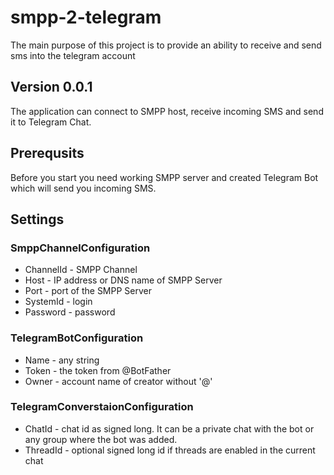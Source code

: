 # smpp-2-telegram

The main purpose of this project is to provide an ability to receive and send sms into the telegram account

## Version 0.0.1

The application can connect to SMPP host, receive incoming SMS and send it to Telegram Chat.

## Prerequsits

Before you start you need working SMPP server and created Telegram Bot which will send you incoming SMS.

## Settings

### SmppChannelConfiguration

- ChannelId - SMPP Channel
- Host - IP address or DNS name of SMPP Server
- Port - port of the SMPP Server
- SystemId - login
- Password - password

### TelegramBotConfiguration

- Name - any string
- Token - the token from @BotFather
- Owner - account name of creator without '@'

### TelegramConverstaionConfiguration

- ChatId - chat id as signed long. It can be a private chat with the bot or any group where the bot was added.
- ThreadId - optional signed long id if threads are enabled in the current chat
